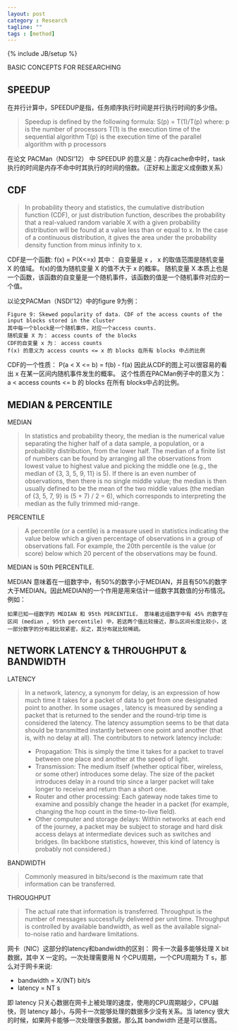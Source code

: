 ```yaml
---
layout: post
category : Research
tagline: ""
tags : [method]
---
```

{% include JB/setup %}

BASIC CONCEPTS FOR RESEARCHING
## SPEEDUP
在并行计算中，SPEEDUP是指，任务顺序执行时间是并行执行时间的多少倍。

> Speedup is defined by the following formula:
> S(p) = T(1)/T(p)
> where:
> p is the number of processors
> T(1) is the execution time of the sequential algorithm
> T(p) is the execution time of the parallel algorithm with p processors

在论文 PACMan（NDSI'12） 中 SPEEDUP 的意义是：内存cache命中时，task执行的时间是内存不命中时其执行的时间的倍数。（正好和上面定义成倒数关系）

## CDF
> In probability theory and statistics, the cumulative distribution function (CDF), or just distribution function, describes the probability that a real-valued random variable X with a given probability distribution will be found at a value less than or equal to x. In the case of a continuous distribution, it gives the area under the probability density function from minus infinity to x.

CDF是一个函数: f(x) = P(X<=x)
其中：
自变量是 x ， x 的取值范围是随机变量 X 的值域。
f(x)的值为随机变量 X 的值不大于 x 的概率。
随机变量 X 本质上也是一个函数，该函数的自变量是一个随机事件，该函数的值是一个随机事件对应的一个值。

以论文PACMan（NSDI'12）中的figure 9为例：

    Figure 9: Skewed popularity of data. CDF of the access counts of the input blocks stored in the cluster
    其中每一个block是一个随机事件，对应一个access counts.
    随机变量 X 为： access counts of the blocks
    CDF的自变量 x 为： access counts
    f(x) 的意义为 access counts <= x 的 blocks 在所有 blocks 中占的比例

CDF的一个性质： P(a < X <= b) = f(b) - f(a)
因此从CDF的图上可以很容易的看出 x 在某一区间内随机事件发生的概率。
这个性质在PACMan例子中的意义为： a < access counts <= b 的 blocks 在所有 blocks中占的比例。

## MEDIAN & PERCENTILE
MEDIAN
> In statistics and probability theory, the median is the numerical value separating the higher half of a data sample, a population, or a probability distribution, from the lower half. The median of a finite list of numbers can be found by arranging all the observations from lowest value to highest value and picking the middle one (e.g., the median of {3, 3, 5, 9, 11} is 5). If there is an even number of observations, then there is no single middle value; the median is then usually defined to be the mean of the two middle values (the median of {3, 5, 7, 9} is (5 + 7) / 2 = 6), which corresponds to interpreting the median as the fully trimmed mid-range.

PERCENTILE
> A percentile (or a centile) is a measure used in statistics indicating the value below which a given percentage of observations in a group of observations fall. For example, the 20th percentile is the value (or score) below which 20 percent of the observations may be found.

MEDIAN is 50th PERCENTILE.

MEDIAN 意味着在一组数字中，有50%的数字小于MEDIAN，并且有50%的数字大于MEDIAN。因此MEDIAN的一个作用是用来估计一组数字其数值的分布情况。例如：

    如果已知一组数字的 MEDIAN 和 95th PERCENTILE， 意味着这组数字中有 45% 的数字在区间 (median , 95th percentile) 中，若这两个值比较接近，那么区间长度比较小，这一部分数字的分布就比较紧密，反之，其分布就比较稀疏。

## NETWORK LATENCY & THROUGHPUT & BANDWIDTH
LATENCY
>  In a network, latency, a synonym for delay, is an expression of how much time it takes for a packet of data to get from one designated point to another. In some usages , latency is measured by sending a packet that is returned to the sender and the round-trip time is considered the latency.
> The latency assumption seems to be that data should be transmitted instantly between one point and another (that is, with no delay at all). The contributors to network latency include:
> - Propagation: This is simply the time it takes for a packet to travel between one place and another at the speed of light.
> - Transmission: The medium itself (whether optical fiber, wireless, or some other) introduces some delay. The size of the packet introduces delay in a round trip since a larger packet will take longer to receive and return than a short one.
> - Router and other processing: Each gateway node takes time to examine and possibly change the header in a packet (for example, changing the hop count in the time-to-live field).
> - Other computer and storage delays: Within networks at each end of the journey, a packet may be subject to storage and hard disk access delays at intermediate devices such as switches and bridges. (In backbone statistics, however, this kind of latency is probably not considered.)

BANDWIDTH
> Commonly measured in bits/second is the maximum rate that information can be transferred.

THROUGHPUT
> The actual rate that information is transferred.
> Throughput is the number of messages successfully delivered per unit time. Throughput is controlled by available bandwidth, as well as the available signal-to-noise ratio and hardware limitations. 

网卡（NIC）这部分的latency和bandwidth的区别：
网卡一次最多能够处理 X bit 数据，其中 X 一定的。一次处理需要用 N 个CPU周期，一个CPU周期为 T s，那么对于网卡来说:

- bandwidth = X/(NT) bit/s
- latency = NT s

即 latency 只关心数据在网卡上被处理的速度，使用的CPU周期越少，CPU越快，则 latency 越小，与网卡一次能够处理的数据多少没有关系。当 latency 很大的时候，如果网卡能够一次处理很多数据，那么其 bandwidth 还是可以很高。
